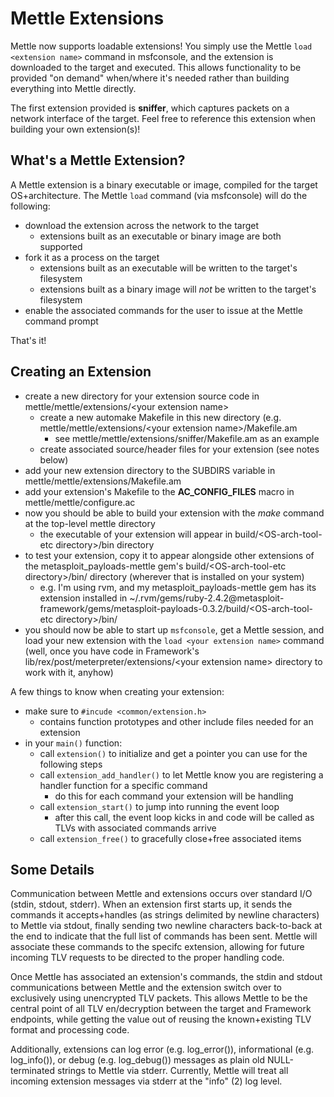 Mettle Extensions
=================

Mettle now supports loadable extensions!  You simply use the Mettle `load <extension name>` command in msfconsole, and the extension is downloaded to the target and executed.  This allows functionality to be provided "on demand" when/where it's needed rather than building everything into Mettle directly.

The first extension provided is **sniffer**, which captures packets on a network interface of the target.  Feel free to reference this extension when building your own extension(s)!

What's a Mettle Extension?
--------------------------

A Mettle extension is a binary executable or image, compiled for the target OS+architecture.  The Mettle `load` command (via msfconsole) will do the following:

* download the extension across the network to the target
  * extensions built as an executable or binary image are both supported
* fork it as a process on the target
  * extensions built as an executable will be written to the target's filesystem
  * extensions built as a binary image will _*not*_ be written to the target's filesystem
* enable the associated commands for the user to issue at the Mettle command prompt

That's it!

Creating an Extension
---------------------

* create a new directory for your extension source code in mettle/mettle/extensions/\<your extension name\>
  * create a new automake Makefile in this new directory (e.g. mettle/mettle/extensions/\<your extension name\>/Makefile.am
    * see mettle/mettle/extensions/sniffer/Makefile.am as an example
  * create associated source/header files for your extension (see notes below)
* add your new extension directory to the SUBDIRS variable in mettle/mettle/extensions/Makefile.am
* add your extension's Makefile to the **AC_CONFIG_FILES** macro in mettle/mettle/configure.ac 
* now you should be able to build your extension with the *make* command at the top-level mettle directory
  * the executable of your extension will appear in build/\<OS-arch-tool-etc directory\>/bin directory
* to test your extension, copy it to appear alongside other extensions of the metasploit_payloads-mettle gem's build/\<OS-arch-tool-etc directory\>/bin/ directory (wherever that is installed on your system)
  * e.g. I'm using rvm, and my metasploit_payloads-mettle gem has its extension installed in ~/.rvm/gems/ruby-2.4.2@metasploit-framework/gems/metasploit-payloads-0.3.2/build/\<OS-arch-tool-etc directory\>/bin/
* you should now be able to start up `msfconsole`, get a Mettle session, and load your new extension with the `load <your extension name>` command (well, once you have code in Framework's lib/rex/post/meterpreter/extensions/\<your extension name\> directory to work with it, anyhow)

A few things to know when creating your extension:

* make sure to `#incude <common/extension.h>`
  * contains function prototypes and other include files needed for an extension
* in your `main()` function:
  * call `extension()` to initialize and get a pointer you can use for the following steps
  * call `extension_add_handler()` to let Mettle know you are registering a handler function for a specific command
    * do this for each command your extension will be handling
  * call `extension_start()` to jump into running the event loop
    * after this call, the event loop kicks in and code will be called as TLVs with associated commands arrive
  * call `extension_free()` to gracefully close+free associated items
  
Some Details
------------

Communication between Mettle and extensions occurs over standard I/O (stdin, stdout, stderr).  When an extension first starts up, it sends the commands it accepts+handles (as strings delimited by newline characters) to Mettle via stdout, finally sending two newline characters back-to-back at the end to indicate that the full list of commands has been sent.  Mettle will associate these commands to the specifc extension, allowing for future incoming TLV requests to be directed to the proper handling code.

Once Mettle has associated an extension's commands, the stdin and stdout communications between Mettle and the extension switch over to exclusively using unencrypted TLV packets.  This allows Mettle to be the central point of all TLV en/decryption between the target and Framework endpoints, while getting the value out of reusing the known+existing TLV format and processing code.

Additionally, extensions can log error (e.g. log_error()), informational (e.g. log_info()), or debug (e.g. log_debug()) messages as plain old NULL-terminated strings to Mettle via stderr.  Currently, Mettle will treat all incoming extension messages via stderr at the "info" (2) log level.  
